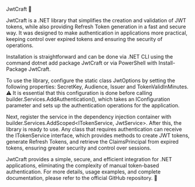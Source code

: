 JwtCraft 🔑

JwtCraft is a .NET library that simplifies the creation and validation of JWT tokens, while also providing Refresh Token generation in a fast and secure way. It was designed to make authentication in applications more practical, keeping control over expired tokens and ensuring the security of operations.

Installation is straightforward and can be done via .NET CLI using the command dotnet add package JwtCraft or via PowerShell with Install-Package JwtCraft.

To use the library, configure the static class JwtOptions by setting the following properties: SecretKey, Audience, Issuer and TokenValidInMinutes. ⚠️ It is essential that this configuration is done before calling builder.Services.AddAuthentication(), which takes an IConfiguration parameter and sets up the authentication operations for the application.

Next, register the service in the dependency injection container with builder.Services.AddScoped<ITokenService, JwtService>. After this, the library is ready to use. Any class that requires authentication can receive the ITokenService interface, which provides methods to create JWT tokens, generate Refresh Tokens, and retrieve the ClaimsPrincipal from expired tokens, ensuring greater security and control over sessions.

JwtCraft provides a simple, secure, and efficient integration for .NET applications, eliminating the complexity of manual token-based authentication. For more details, usage examples, and complete documentation, please refer to the official GitHub repository. 🚀